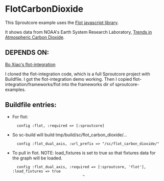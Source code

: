 FlotCarbonDioxide
=================

This Sproutcore example uses the [Flot javascript library](http://code.google.com/p/flot/).

It shows data from NOAA's Earth System Research Laboratory, [Trends in Atmospheric Carbon Dioxide](http://www.esrl.no@.gov/gmd/ccgg/trends/).

DEPENDS ON:
-----------

[Bo Xiao's flot-integration](http://github.com/imxiaobo/iamxiaobo/tree/master/flot-integration)

I cloned the flot-integration code, which is a full Sproutcore project
with Buildfile. I got the flot-integration demo working. Then I copied
flot-integration/frameworks/flot into the frameworks dir of sproutcore-examples.
    
Buildfile entries:
------------------
         
* For flot:
 
        config :flot, :required => [:sproutcore]

* So sc-build will build tmp/build/sc/flot_carbon_dioxide/... 
     
        config :flot_dual_axis, :url_prefix => "/sc/flot_carbon_dioxide/"
         
* To pull in flot.  NOTE: load_fixtures is set to true so that fixtures data for the graph will be loaded.
                            
        config :flot_dual_axis, :required => [:sproutcore, 'flot'], :load_fixtures => true
                                      ~
